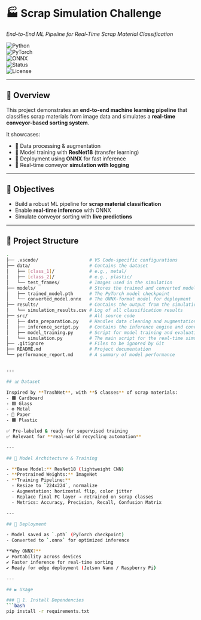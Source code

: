 # 🏭 Scrap Simulation Challenge  
_End-to-End ML Pipeline for Real-Time Scrap Material Classification_  

![Python](https://img.shields.io/badge/Python-3.8+-blue?logo=python)  
![PyTorch](https://img.shields.io/badge/PyTorch-1.12+-red?logo=pytorch)  
![ONNX](https://img.shields.io/badge/ONNX-Ready-green?logo=onnx)  
![Status](https://img.shields.io/badge/Status-Completed-brightgreen)  
![License](https://img.shields.io/badge/License-MIT-yellow)  

---

## 📌 Overview  

This project demonstrates an **end-to-end machine learning pipeline** that classifies scrap materials from image data and simulates a **real-time conveyor-based sorting system**.  

It showcases:  
- 🔹 Data processing & augmentation  
- 🔹 Model training with **ResNet18** (transfer learning)  
- 🔹 Deployment using **ONNX** for fast inference  
- 🔹 Real-time conveyor **simulation with logging**  

---

## 🎯 Objectives  

- Build a robust ML pipeline for **scrap material classification**  
- Enable **real-time inference** with ONNX  
- Simulate conveyor sorting with **live predictions**  

---

## 📂 Project Structure  
```bash
.
├── .vscode/                   # VS Code-specific configurations
├── data/                      # Contains the dataset
│   ├── [class_1]/             # e.g., metal/
│   ├── [class_2]/             # e.g., plastic/
│   └── test_frames/           # Images used in the simulation
├── models/                    # Stores the trained and converted models
│   ├── trained_model.pth      # The PyTorch model checkpoint
│   └── converted_model.onnx   # The ONNX-format model for deployment
├── results/                   # Contains the output from the simulation
│   └── simulation_results.csv # Log of all classification results
├── src/                       # All source code
│   ├── data_preparation.py    # Handles data cleaning and augmentation
│   ├── inference_script.py    # Contains the inference engine and conversion logic
│   ├── model_training.py      # Script for model training and evaluation
│   └── simulation.py          # The main script for the real-time simulation
├── .gitignore                 # Files to be ignored by Git
├── README.md                  # Project documentation
└── performance_report.md      # A summary of model performance


---

## 📊 Dataset  

Inspired by **TrashNet**, with **5 classes** of scrap materials:  
- 🟫 Cardboard  
- 🟦 Glass  
- ⚙️ Metal  
- 📄 Paper  
- 🟧 Plastic  

✅ Pre-labeled & ready for supervised training  
✅ Relevant for **real-world recycling automation**  

---

## 🧠 Model Architecture & Training  

- **Base Model:** ResNet18 (lightweight CNN)  
- **Pretrained Weights:** ImageNet  
- **Training Pipeline:**  
  - Resize to `224x224`, normalize  
  - Augmentation: horizontal flip, color jitter  
  - Replace final FC layer → retrained on scrap classes  
  - Metrics: Accuracy, Precision, Recall, Confusion Matrix  

---

## 🚀 Deployment  

- Model saved as `.pth` (PyTorch checkpoint)  
- Converted to `.onnx` for optimized inference  

**Why ONNX?**  
✔ Portability across devices  
✔ Faster inference for real-time sorting  
✔ Ready for edge deployment (Jetson Nano / Raspberry Pi)  

---

## ▶️ Usage  

### 🔹 1. Install Dependencies  
```bash
pip install -r requirements.txt
